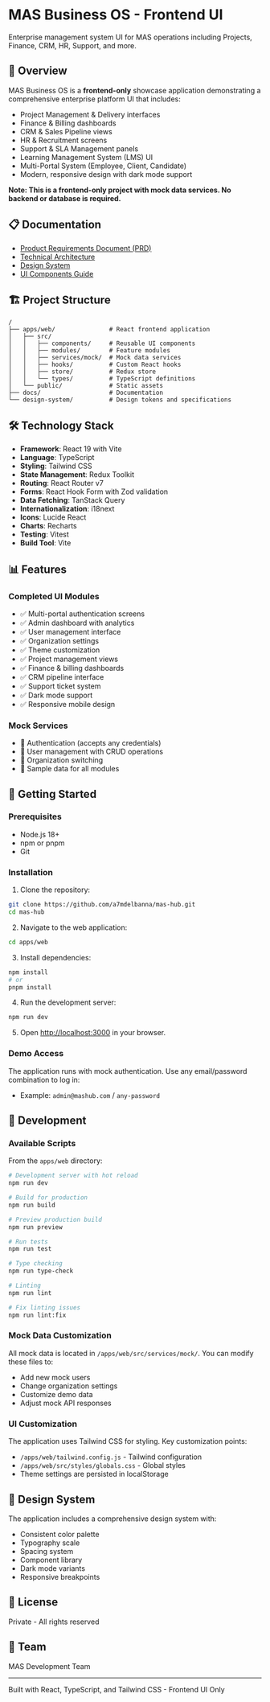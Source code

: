 # MAS Business OS - Frontend UI

Enterprise management system UI for MAS operations including Projects, Finance, CRM, HR, Support, and more.

## 🚀 Overview

MAS Business OS is a **frontend-only** showcase application demonstrating a comprehensive enterprise platform UI that includes:
- Project Management & Delivery interfaces
- Finance & Billing dashboards
- CRM & Sales Pipeline views
- HR & Recruitment screens
- Support & SLA Management panels
- Learning Management System (LMS) UI
- Multi-Portal System (Employee, Client, Candidate)
- Modern, responsive design with dark mode support

**Note: This is a frontend-only project with mock data services. No backend or database is required.**

## 📋 Documentation

- [Product Requirements Document (PRD)](./docs/PRD.md)
- [Technical Architecture](./docs/architecture.md)
- [Design System](./docs/design-system.md)
- [UI Components Guide](./docs/components.md)

## 🏗️ Project Structure

```
/
├── apps/web/               # React frontend application
│   ├── src/
│   │   ├── components/     # Reusable UI components
│   │   ├── modules/        # Feature modules
│   │   ├── services/mock/  # Mock data services
│   │   ├── hooks/          # Custom React hooks
│   │   ├── store/          # Redux store
│   │   └── types/          # TypeScript definitions
│   └── public/             # Static assets
├── docs/                   # Documentation
└── design-system/          # Design tokens and specifications
```

## 🛠️ Technology Stack

- **Framework**: React 19 with Vite
- **Language**: TypeScript
- **Styling**: Tailwind CSS
- **State Management**: Redux Toolkit
- **Routing**: React Router v7
- **Forms**: React Hook Form with Zod validation
- **Data Fetching**: TanStack Query
- **Internationalization**: i18next
- **Icons**: Lucide React
- **Charts**: Recharts
- **Testing**: Vitest
- **Build Tool**: Vite

## 📊 Features

### Completed UI Modules
- ✅ Multi-portal authentication screens
- ✅ Admin dashboard with analytics
- ✅ User management interface
- ✅ Organization settings
- ✅ Theme customization
- ✅ Project management views
- ✅ Finance & billing dashboards
- ✅ CRM pipeline interface
- ✅ Support ticket system
- ✅ Dark mode support
- ✅ Responsive mobile design

### Mock Services
- 🔧 Authentication (accepts any credentials)
- 🔧 User management with CRUD operations
- 🔧 Organization switching
- 🔧 Sample data for all modules

## 🚦 Getting Started

### Prerequisites
- Node.js 18+
- npm or pnpm
- Git

### Installation

1. Clone the repository:
```bash
git clone https://github.com/a7mdelbanna/mas-hub.git
cd mas-hub
```

2. Navigate to the web application:
```bash
cd apps/web
```

3. Install dependencies:
```bash
npm install
# or
pnpm install
```

4. Run the development server:
```bash
npm run dev
```

5. Open [http://localhost:3000](http://localhost:3000) in your browser.

### Demo Access
The application runs with mock authentication. Use any email/password combination to log in:
- Example: `admin@mashub.com` / `any-password`

## 🔧 Development

### Available Scripts

From the `apps/web` directory:

```bash
# Development server with hot reload
npm run dev

# Build for production
npm run build

# Preview production build
npm run preview

# Run tests
npm run test

# Type checking
npm run type-check

# Linting
npm run lint

# Fix linting issues
npm run lint:fix
```

### Mock Data Customization

All mock data is located in `/apps/web/src/services/mock/`. You can modify these files to:
- Add new mock users
- Change organization settings
- Customize demo data
- Adjust mock API responses

### UI Customization

The application uses Tailwind CSS for styling. Key customization points:
- `/apps/web/tailwind.config.js` - Tailwind configuration
- `/apps/web/src/styles/globals.css` - Global styles
- Theme settings are persisted in localStorage

## 🎨 Design System

The application includes a comprehensive design system with:
- Consistent color palette
- Typography scale
- Spacing system
- Component library
- Dark mode variants
- Responsive breakpoints

## 📝 License

Private - All rights reserved

## 👥 Team

MAS Development Team

---

Built with React, TypeScript, and Tailwind CSS - Frontend UI Only